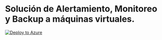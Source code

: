 # Solución de Alertamiento, Monitoreo y Backup a máquinas virtuales.
[![Deploy to Azure](https://aka.ms/deploytoazurebutton)](https://portal.azure.com/#create/Microsoft.Template/uri/https%3a%2f%2fraw.githubusercontent.com%2fMario-Developer%2fARM-Templates%2fmaster%2fAMBackup%2fmainTemplate.json)

